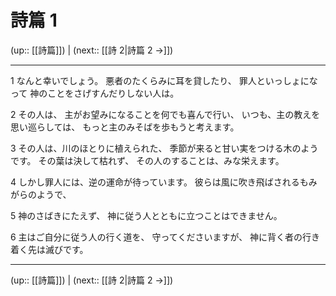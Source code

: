 # 詩篇 1

(up:: [[詩篇]]) | (next:: [[詩 2|詩篇 2 →]])

***


1 なんと幸いでしょう。 悪者のたくらみに耳を貸したり、 罪人といっしょになって 神のことをさげすんだりしない人は。 

2 その人は、 主がお望みになることを何でも喜んで行い、 いつも、主の教えを思い巡らしては、 もっと主のみそばを歩もうと考えます。 

3 その人は、川のほとりに植えられた、 季節が来ると甘い実をつける木のようです。 その葉は決して枯れず、 その人のすることは、みな栄えます。 

4 しかし罪人には、逆の運命が待っています。 彼らは風に吹き飛ばされるもみがらのようで、 

5 神のさばきにたえず、 神に従う人とともに立つことはできません。 

6 主はご自分に従う人の行く道を、 守ってくださいますが、 神に背く者の行き着く先は滅びです。

***

(up:: [[詩篇]]) | (next:: [[詩 2|詩篇 2 →]])
